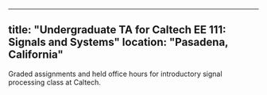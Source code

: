 
---
title: "Undergraduate TA for Caltech EE 111: Signals and Systems"
location: "Pasadena, California"
---

Graded assignments and held office hours for introductory signal processing class at Caltech.
